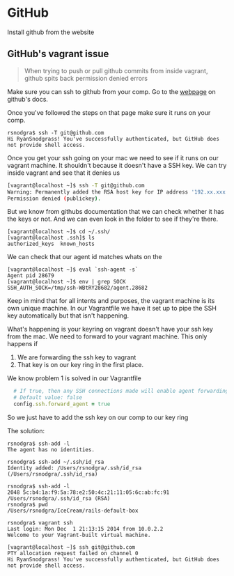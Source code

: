 GitHub
===
Install github from the website

GitHub's vagrant issue
---

>When trying to push or pull github commits from inside vagrant, github spits back permission denied errors

Make sure you can ssh to github from your comp. Go to the [webpage](https://help.github.com/articles/generating-ssh-keys/) on github's docs.

Once you've followed the steps on that page make sure it runs on your comp.

```
rsnodgra$ ssh -T git@github.com
Hi RyanSnodgrass! You've successfully authenticated, but GitHub does not provide shell access.
```

Once you get your ssh going on your mac we need to see if it runs on our vagrant machine. It shouldn't because it doesn't have a SSH key. We can try inside vagrant and see that it denies us

```bash
[vagrant@localhost ~]$ ssh -T git@github.com
Warning: Permanently added the RSA host key for IP address '192.xx.xxx.xxx' to the list of known hosts.
Permission denied (publickey).
```

But we know from githubs documentation that we can check whether it has the keys or not. And we can even look in the folder to see if they're there.

```
[vagrant@localhost ~]$ cd ~/.ssh/
[vagrant@localhost .ssh]$ ls
authorized_keys  known_hosts
```
We can check that our agent id matches whats on the
```
[vagrant@localhost ~]$ eval `ssh-agent -s`
Agent pid 28679
[vagrant@localhost ~]$ env | grep SOCK
SSH_AUTH_SOCK=/tmp/ssh-WBtRY28682/agent.28682
```

Keep in mind that for all intents and purposes, the vagrant machine is its own unique machine. In our Vagrantfile we have it set up to pipe the SSH key automatically but that isn't happening.

What's happening is your keyring on vagrant doesn't have your ssh key from the mac. We need to forward to your vagrant machine. This only happens if
1. We are forwarding the ssh key to vagrant
2. That key is on our key ring in the first place.

We know problem 1 is solved in our Vagrantfile
```ruby
  # If true, then any SSH connections made will enable agent forwarding.
  # Default value: false
  config.ssh.forward_agent = true
 ```
 
 So we just have to add the ssh key on our comp to our key ring

The solution:
```
rsnodgra$ ssh-add -l
The agent has no identities.

rsnodgra$ ssh-add ~/.ssh/id_rsa
Identity added: /Users/rsnodgra/.ssh/id_rsa (/Users/rsnodgra/.ssh/id_rsa)

rsnodgra$ ssh-add -l
2048 5c:b4:1a:f9:5a:78:e2:50:4c:21:11:05:6c:ab:fc:91 /Users/rsnodgra/.ssh/id_rsa (RSA)
rsnodgra$ pwd
/Users/rsnodgra/IceCream/rails-default-box

rsnodgra$ vagrant ssh
Last login: Mon Dec  1 21:13:15 2014 from 10.0.2.2
Welcome to your Vagrant-built virtual machine.

[vagrant@localhost ~]$ ssh git@github.com
PTY allocation request failed on channel 0
Hi RyanSnodgrass! You've successfully authenticated, but GitHub does not provide shell access.
```
